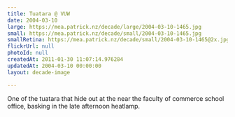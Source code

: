 ```yaml
---
title: Tuatara @ VUW
date: 2004-03-10
large: https://mea.patrick.nz/decade/large/2004-03-10-1465.jpg
small: https://mea.patrick.nz/decade/small/2004-03-10-1465.jpg
smallRetina: https://mea.patrick.nz/decade/small/2004-03-10-1465@2x.jpg
flickrUrl: null
photoId: null
createdAt: 2011-01-30 11:07:14.976284
updatedAt: 2004-03-10 00:00:00
layout: decade-image

---
```

One of the tuatara that hide out at the near the faculty of commerce school office, basking in the late afternoon heatlamp.
